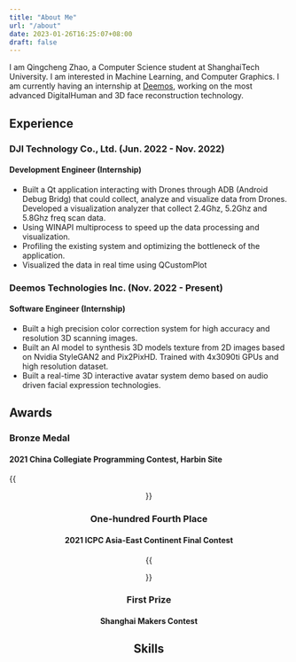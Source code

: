 ```yaml
---
title: "About Me"
url: "/about"
date: 2023-01-26T16:25:07+08:00
draft: false
---
```


I am Qingcheng Zhao, a Computer Science student at ShanghaiTech University. I am interested in Machine Learning, and Computer Graphics. I am currently having an internship at [Deemos](https://deemos.com/), working on the most advanced DigitalHuman and 3D face reconstruction technology.

## Experience

### DJI Technology Co., Ltd. (Jun. 2022 - Nov. 2022)

#### Development Engineer (Internship)

- Built a Qt application interacting with Drones through ADB (Android Debug Bridg) that could collect, analyze and visualize data from Drones. Developed a visualization analyzer that collect 2.4Ghz, 5.2Ghz and 5.8Ghz freq scan data.
- Using WINAPI multiprocess to speed up the data processing and visualization.
- Profiling the existing system and optimizing the bottleneck of the application.
- Visualized the data in real time using QCustomPlot

### Deemos Technologies Inc. (Nov. 2022 - Present)

#### Software Engineer (Internship)

- Built a high precision color correction system for high accuracy and resolution 3D scanning images.
- Built an AI model to synthesis 3D models texture from 2D images based on Nvidia StyleGAN2 and Pix2PixHD. Trained with 4x3090ti GPUs and high resolution dataset.
- Built a real-time 3D interactive avatar system demo based on audio driven facial expression technologies.

## Awards

### Bronze Medal

#### 2021 China Collegiate Programming Contest, Harbin Site

{{<figure src="CCPC_HRB.jpg" height="300vh" title="Hello" align="center">}}

### One-hundred Fourth Place

#### 2021 ICPC Asia-East Continent Final Contest

{{<figure src="ECFinal.jpg" height="300vh" title="Hello" align="center">}}

### First Prize

#### Shanghai Makers Contest

## Skills